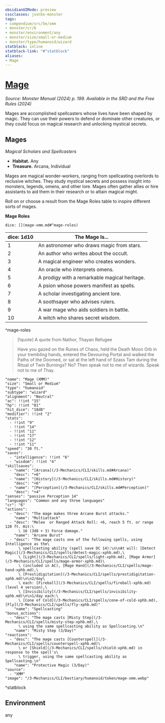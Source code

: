 ```yaml
---
obsidianUIMode: preview
cssclasses: json5e-monster
tags:
- compendium/src/5e/xmm
- monster/cr/6
- monster/environment/any
- monster/size/small-or-medium
- monster/type/humanoid/wizard
statblock: inline
statblock-link: "#^statblock"
aliases:
- Mage
---
```

# [Mage](3-Mechanics\CLI\bestiary\humanoid/mage-xmm.md)
*Source: Monster Manual (2024) p. 199. Available in the <span title='Systems Reference Document (5.2)'>SRD</span> and the Free Rules (2024)*  

Mages are accomplished spellcasters whose lives have been shaped by magic. They can use their powers to defend or dominate other creatures, or they could focus on magical research and unlocking mystical secrets.

## Mages

*Magical Scholars and Spellcasters*

- **Habitat.** Any  
- **Treasure.** Arcana, Individual  

Mages are magical wonder-workers, ranging from spellcasting overlords to reclusive witches. They study mystical secrets and possess insight into monsters, legends, omens, and other lore. Mages often gather allies or hire assistants to aid them in their research or to attain magical might.

Roll on or choose a result from the Mage Roles table to inspire different sorts of mages.

**Mage Roles**

`dice: [](mage-xmm.md#^mage-roles)`

| dice: 1d10 | The Mage Is... |
|------------|----------------|
| 1 | An astronomer who draws magic from stars. |
| 2 | An author who writes about the occult. |
| 3 | A magical engineer who creates wonders. |
| 4 | An oracle who interprets omens. |
| 5 | A prodigy with a remarkable magical heritage. |
| 6 | A psion whose powers manifest as spells. |
| 7 | A scholar investigating ancient lore. |
| 8 | A soothsayer who advises rulers. |
| 9 | A war mage who aids soldiers in battle. |
| 10 | A witch who shares secret wisdom. |
^mage-roles

> [!quote] A quote from Nathor, Thayan Refugee  
> 
> Have you gazed on the Runes of Chaos, held the Death Moon Orb in your trembling hands, entered the Devouring Portal and walked the Paths of the Doomed, or sat at the left hand of Szass Tam during the Ritual of Twin Burnings? No? Then speak not to me of wizards. Speak not to me of Thay.


```statblock
"name": "Mage (XMM)"
"size": "Small or Medium"
"type": "humanoid"
"subtype": "wizard"
"alignment": "Neutral"
"ac": !!int "15"
"hp": !!int "81"
"hit_dice": "18d8"
"modifier": !!int "2"
"stats":
  - !!int "9"
  - !!int "14"
  - !!int "11"
  - !!int "17"
  - !!int "12"
  - !!int "11"
"speed": "30 ft."
"saves":
  - "intelligence": !!int "6"
  - "wisdom": !!int "4"
"skillsaves":
  - "name": "[Arcana](/3-Mechanics/CLI/skills.md#Arcana)"
    "desc": "+6"
  - "name": "[History](/3-Mechanics/CLI/skills.md#History)"
    "desc": "+6"
  - "name": "[Perception](/3-Mechanics/CLI/skills.md#Perception)"
    "desc": "+4"
"senses": "passive Perception 14"
"languages": "Common and any three languages"
"cr": "6"
"actions":
  - "desc": "The mage makes three Arcane Burst attacks."
    "name": "Multiattack"
  - "desc": "Melee  or Ranged Attack Roll: +6, reach 5 ft. or range 120 ft. Hit:\
      \ 16 (3d8 + 3) Force damage."
    "name": "Arcane Burst"
  - "desc": "The mage casts one of the following spells, using Intelligence as the\
      \ spellcasting ability (spell save DC 14):\n\nAt will: [Detect Magic](/3-Mechanics/CLI/spells/detect-magic-xphb.md),\
      \ [Light](/3-Mechanics/CLI/spells/light-xphb.md), [Mage Armor](/3-Mechanics/CLI/spells/mage-armor-xphb.md)\
      \ (included in AC), [Mage Hand](/3-Mechanics/CLI/spells/mage-hand-xphb.md),\
      \ [Prestidigitation](/3-Mechanics/CLI/spells/prestidigitation-xphb.md)\n\n2/day\
      \ each: [Fireball](/3-Mechanics/CLI/spells/fireball-xphb.md) (level 4 version),\
      \ [Invisibility](/3-Mechanics/CLI/spells/invisibility-xphb.md)\n\n1/day each:\
      \ [Cone of Cold](/3-Mechanics/CLI/spells/cone-of-cold-xphb.md), [Fly](/3-Mechanics/CLI/spells/fly-xphb.md)"
    "name": "Spellcasting"
"bonus_actions":
  - "desc": "The mage casts [Misty Step](/3-Mechanics/CLI/spells/misty-step-xphb.md),\
      \ using the same spellcasting ability as Spellcasting.\n"
    "name": "Misty Step (3/Day)"
"reactions":
  - "desc": "The mage casts [Counterspell](/3-Mechanics/CLI/spells/counterspell-xphb.md)\
      \ or [Shield](/3-Mechanics/CLI/spells/shield-xphb.md) in response to the spell's\
      \ trigger, using the same spellcasting ability as Spellcasting.\n"
    "name": "Protective Magic (3/Day)"
"source":
  - "XMM"
"image": "/3-Mechanics/CLI/bestiary/humanoid/token/mage-xmm.webp"
```
^statblock

## Environment

any
